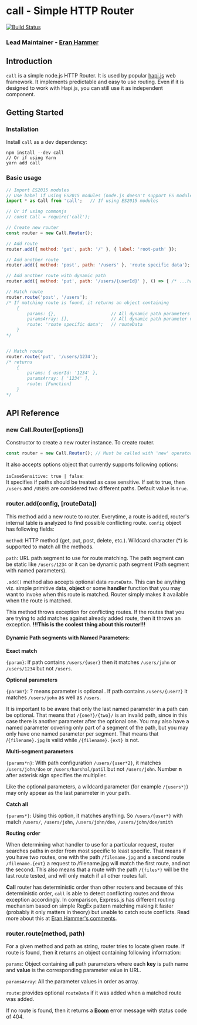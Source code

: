 # call - Simple HTTP Router

[![Build Status](https://secure.travis-ci.org/hapijs/call.png)](http://travis-ci.org/hapijs/call)

### Lead Maintainer - [Eran Hammer](https://github.com/hueniverse)

## Introduction
```call``` is a simple node.js HTTP Router. It is used by popular [hapi.js](https://github.com/hapijs/hapi) web framework. It implements predictable and easy to use routing. Even if it is designed to work with Hapi.js, you can still use it as independent component.

## Getting Started

### Installation
Install ```call``` as a dev dependency:

```
npm install --dev call
// Or if using Yarn
yarn add call
```

### Basic usage

``` javascript
// Import ES2015 modules
// Use babel if using ES2015 modules (node.js doesn't support ES modules as of version 7.9.0)
import * as Call from 'call';   // If using ES2015 modules

// Or if using commonjs
// const Call = require('call');

// Create new router
const router = new Call.Router();

// Add route
router.add({ method: 'get', path: '/' }, { label: 'root-path' });

// Add another route
router.add({ method: 'post', path: '/users' }, 'route specific data');

// Add another route with dynamic path
router.add({ method: 'put', path: '/users/{userId}' }, () => { /* ...handler... */ });

// Match route
router.route('post', '/users');
/* If matching route is found, it returns an object containing
    {
        params: {},                     // All dynamic path parameters as key/value
        paramsArray: [],                // All dynamic path parameter values in order
        route: 'route specific data';   // routeData
    }
*/


// Match route
router.route('put', '/users/1234');
/* returns
    {
        params: { userId: '1234' },
        paramsArray: [ '1234' ],
        route: [Function]
    }
*/
```

## API Reference

### **new Call.Router([options])**
Constructor to create a new router instance. To create router.
```javascript
const router = new Call.Router(); // Must be called with 'new' operator
```
It also accepts options object that currently supports following options:

```isCaseSensitive: true | false```:<br>
It specifies if paths should be treated as case sensitive. If set to true, then ```/users``` and ```/USERS``` are considered two different paths. Default value is ```true```.

### **router.add(config, [routeData])**
This method add a new route to router. Everytime, a route is added, router's internal table is analyzed to find possible conflicting route. ```config``` object has following fields:<br>

```method```: HTTP method (get, put, post, delete, etc.). Wildcard character (*) is supported to match all the methods.

```path```: URL path segment to use for route matching. The path segment can be static like ```/users/1234``` or it can be dynamic path segment (Path segment with named parameters).

```.add()``` method also accepts optional data ```routeData```. This can be anything viz. simple primitive data, **object** or some **handler** function that you may want to invoke when this route is matched. Router simply makes it available when the route is matched.

This method throws exception for conflicting routes. If the routes that you are trying to add matches against already added route, then it throws an exception. **!!!This is the coolest thing about this router!!!**

#### Dynamic Path segments with Named Parameters:

**Exact match**

```{param}```: If path contains ```/users/{user}``` then it matches ```/users/john``` or ```/users/1234``` but not ```/users```.


**Optional parameters**

```{param?}```: ? means parameter is optional . If path contains ```/users/{user?}``` It matches ```/users/john``` as well as ```/users```.

It is important to be aware that only the last named parameter in a path can be optional. That means that ```/{one?}/{two}/``` is an invalid path, since in this case there is another parameter after the optional one. You may also have a named parameter covering only part of a segment of the path, but you may only have one named parameter per segment. That means that /```{filename}.jpg``` is valid while ```/{filename}.{ext}``` is not.


**Multi-segment parameters**

```{params*n}```: With path configuration ```/users/{user*2}```, it matches ```/users/john/doe``` or ```/users/harshal/patil``` but not ```/users/john```. Number **n** after asterisk sign specifies the multiplier.

Like the optional parameters, a wildcard parameter (for example ```/{users*}```) may only appear as the last parameter in your path.


**Catch all**

```{params*}```: Using this option, it matches anything. So ```/users/{user*}``` with match ```/users/```, ```/users/john```, ```/users/john/doe```, ```/users/john/doe/smith```

**Routing order**

When determining what handler to use for a particular request, router searches paths in order from most specific to least specific. That means if you have two routes, one with the path ```/filename.jpg``` and a second route ```/filename.{ext}``` a request to /filename.jpg will match the first route, and not the second. This also means that a route with the path ```/{files*}``` will be the last route tested, and will only match if all other routes fail.

**Call** router has deterministic order than other routers and because of this deterministic order, ```call``` is able to detect conflicting routes and throw exception accordingly. In comparison, Express.js has different routing mechanism based on simple RegEx pattern matching making it faster (probably it only matters in theory) but unable to catch route conflicts. Read more about this at [Eran Hammer's comments](https://gist.github.com/hueniverse/a3109f716bf25718ba0e).

### **router.route(method, path)**
For a given method and path as string, router tries to locate given route. If route is found, then it returns an object containing following information:

```params```: Object containing all path parameters where each **key** is path name and **value** is the corresponding parameter value in URL.

```paramsArray```: All the parameter values in order as array.

```route```: provides optional ```routeData``` if it was added when a matched route was added.

If no route is found, then it returns a **[Boom](https://github.com/hapijs/boom)** error message with status code of 404.